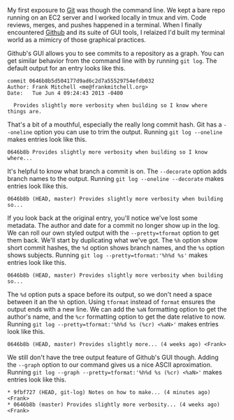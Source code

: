 <!--
title: Keeping Git's history clean
created: 4 July 2013 - 8:01 am
updated: 4 July 2013 - 9:16 am
publish: 4 July 2013
slug: git-log
tags: coding
-->

My first exposure to [Git][] was though the command line. We kept a bare repo
running on an EC2 server and I worked locally in tmux and vim. Code reviews,
merges, and pushes happened in a terminal. When I finally encountered [Github][]
and its suite of GUI tools, I relaized I'd built my terminal world as a mimicry
of those graphical practices.

Github's GUI allows you to see commits to a repository as a graph. You can get
similar behavior from the command line with by running `git log`. The default
output for an entry looks like this.

    commit 0646b8b5d504177d9ad6c2d7a55529754efdb032
    Author: Frank Mitchell <me@frankmitchell.org>
    Date:   Tue Jun 4 09:24:43 2013 -0400

      Provides slightly more verbosity when building so I know where things are.

That's a bit of a mouthful, especially the really long commit hash. Git has a
`--oneline` option you can use to trim the output. Running `git log --oneline`
makes entries look like this.

    0646b8b Provides slightly more verbosity when building so I know where...

It's helpful to know what branch a commit is on. The `--decorate` option adds
branch names to the output. Running `git log --oneline --decorate` makes entries
look llike this.

    0646b8b (HEAD, master) Provides slightly more verbosity when building so...

If you look back at the original entry, you'll notice we've lost some metadata.
The author and date for a commit no longer show up in the log. We can roll our
own styled output with the `--pretty=tformat` option to get them back. We'll
start by duplicating what we've got. The `%h` option show short commit hashes,
the `%d` option shows branch names, and the `%s` option shows subjects. Running
`git log --pretty=tformat:'%h%d %s'` makes entries look like this.

    0646b8b (HEAD, master) Provides slightly more verbosity when building so...

The `%d` option puts a space before its output, so we don't need a space
between it an the `%h` option. Using `tformat` instead of `format` ensures the
output ends with a new line. We can add the `%aN` formatting option to get the
author's name, and the `%cr` formatting option to get the date relative to now.
Running `git log --pretty=tformat:'%h%d %s (%cr) <%aN>'` makes entries look like
this.

    0646b8b (HEAD, master) Provides slightly more... (4 weeks ago) <Frank>

We still don't have the tree output feature of Github's GUI though. Adding the
`--graph` option to our command gives us a nice ASCII aproximation.  Running
`git log --graph --pretty=tformat:'%h%d %s (%cr) <%aN>'` makes entries look
like this.

    * 9fbf727 (HEAD, git-log) Notes on how to make... (4 minutes ago) <Frank>
    * 0646b8b (master) Provides slightly more verbosity... (4 weeks ago) <Frank>


[Git]: http://git-scm.org/ "Git is a free and open source distributed version control system designed to handle everything from small to very large projects with speed and efficiency."
[Github]: https://github.com/ ""
